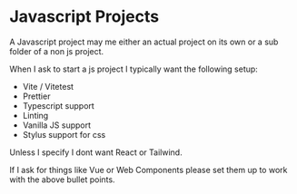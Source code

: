 # Javascript Projects

A Javascript project may me either an actual project on its own or a sub folder of a non js project.

When I ask to start a js project I typically want the following setup:

- Vite / Vitetest
- Prettier
- Typescript support
- Linting
- Vanilla JS support
- Stylus support for css

Unless I specify I dont want React or Tailwind.

If I ask for things like Vue or Web Components please set them up to work with the above bullet points.